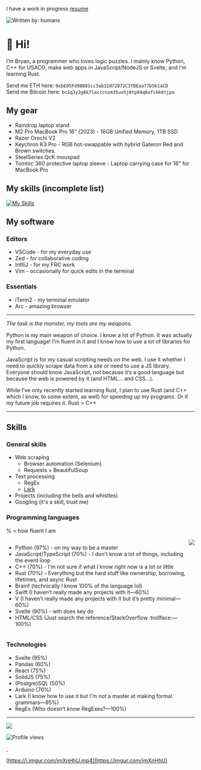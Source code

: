 <!-- I'm currently a high achooler looking for summer jobs/potential internships. Email me at [thatxliner at gmail dot com](mailto:thatxliner@gmail.com) -->

I have a work in progress [resume](https://thatxliner.github.io/resume/)

![Written by: humans](https://img.shields.io/badge/written_by-humans-limegreen)

# 👋 Hi!
I’m Bryan, a programmer who loves logic puzzles. I mainly know Python, C++ for USACO, make web apps in JavaScript/NodeJS or Svelte, and I’m learning Rust.

Send me ETH here: `0xbE95Fd98881cc3ab32d72972C3fBEaa77b561aCD`<br/>
Send me Bitcoin here: `bc1q3y2g6k7lacccnzm35uxhj0tp94q0afckk6tjpa`

## My gear

- Raindrop laptop stand
- M2 Pro MacBook Pro 16" (2023) - 16GB Unified Memory, 1TB SSD
- Razer Orochi V2
- Keychron K3 Pro - RGB hot-swappable with hybrid Gateron Red and Brown switches.
- SteelSeries QcK mouspad
- Tomtoc 360 protective laptop sleeve - Laptop carrying case for 16" for MacBook Pro

## My skills (incomplete list)

[![My Skills](https://skillicons.dev/icons?i=arduino,astro,atom,bootstrap,cpp,css,discord,git,github,html,js,md,py,raspberrypi,regex,rust,sass,sqlite,selenium,solidjs,svelte,tailwind,tauri,ts,vite)](https://skillicons.dev)

## My software

### Editors

- VSCode - for my everyday use
- Zed - for collaborative coding
- IntlliJ - for my FRC work
- Vim - occasionally for quick edits in the terminal

### Essentials

- iTerm2 - my terminal emulator
- Arc - amazing browser

- - - -
*The task is the monster, my tools are my weapons.*

Python is my main weapon of choice. I know a lot of Python. It was actually my first language! I’m fluent in it and I know how to use a lot of libraries for Python.

JavaScript is for my casual scripting needs on the web. I use it whether I need to quickly scrape data from a site or need to use a JS library. Everyone should know JavaScript, not because it’s a good language but because the web is powered by it (and HTML… and CSS…).

While I’ve only recently started learning Rust, I plan to use Rust (and C++ which I know, to some extent, as well) for speeding up my programs. Or if my future job requires it. Rust > C++
- - - -

## Skills



### General skills

- Web scraping
	- Browser automation (Selenium)
	- Requests + BeautifulSoup
- Text processing
	- RegEx
	- [Lark](https://github.com/lark-parser/lark)
- Projects (including the bells and whistles)
- Googling (it's a skill, trust me)

### Programming languages

% = how fluent I am
<div style="display: flex; justify-content: space-evenly;">
<ul>
<li>Python (97%) - on my way to be a master</li>
<li>JavaScript/TypeScript (70%) - I don't know a lot of things, including the event loop</li>
<li>C++ (70%) - I'm not sure if what I know right now is a lot or little</li>
<li>Rust (70%) - Everything but the hard stuff like ownership, borrowing, lifetimes, and async Rust</li>
<li>Brainf (technically I know 100% of the language lol)</li>
<li>Swift (I haven’t really made any projects with it—60%)</li>
<li>V (I haven’t really made any projects with it but it’s pretty minimal—60%)</li>
<li>Svelte (90%) - wth does key do</li>
<li>HTML/CSS (Just search the reference/StackOverflow :trollface:—100%)</li>
</ul>
<a style="float: right;" href="https://github.com/anuraghazra/github-readme-stats"><img src="https://github-readme-stats.vercel.app/api/top-langs/?username=ThatXliner&langs_count=8"/></a>
</div>


### Technologies

- Svelte (95%)
- Pandas (60%)
- React (75%)
- SolidJS (75%)
- (Postgre)SQL (50%)
- Arduino (70%)
- Lark (I know how to use it but I'm not a master at making formal grammars—95%)
- RegEx (Who doesn’t know RegExes?—100%)

[c sucks]: https://eev.ee/blog/2016/12/01/lets-stop-copying-c/

---

<a href="https://github.com/anuraghazra/github-readme-stats"><img src="https://github-readme-stats.vercel.app/api?username=ThatXliner&show_icons=true&theme=dracula"/></a>

![Profile views](https://gpvc.arturio.dev/ThatXliner)  

<a rel="me" href="https://mas.to/@thatxliner">&nbsp;</a>

<!--
**ThatXliner/ThatXliner** is a ✨ _special_ ✨ repository because its `README.md` (this file) appears on your GitHub profile.

Here are some ideas to get you started:

- 🔭 I’m currently working on ...
- 🌱 I’m currently learning ...
- 👯 I’m looking to collaborate on ...
- 🤔 I’m looking for help with ...
- 💬 Ask me about ...
- 📫 How to reach me: ...
- 😄 Pronouns: ...
- ⚡ Fun fact: ...
-->

[https://i.imgur.com/jmXnHhU.mp4](https://imgur.com/jmXnHhU)
